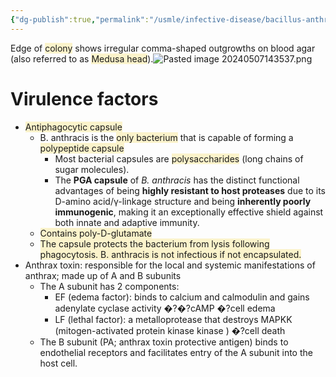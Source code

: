 ```yaml
---
{"dg-publish":true,"permalink":"/usmle/infective-disease/bacillus-anthracis/"}
---
```


Edge of <span style="background:rgba(240, 200, 0, 0.2)">colony</span> shows irregular comma-shaped outgrowths on blood agar (also referred to as <span style="background:rgba(240, 200, 0, 0.2)">Medusa head</span>).![Pasted image 20240507143537.png](/img/user/appendix/Pasted%20image%2020240507143537.png)
# Virulence factors
- <span style="background:rgba(240, 200, 0, 0.2)">Antiphagocytic capsule</span>
	- B. anthracis is the <span style="background:rgba(240, 200, 0, 0.2)">only bacterium</span> that is capable of forming a <span style="background:rgba(240, 200, 0, 0.2)">polypeptide capsule </span>
		- Most bacterial capsules are <span style="background:rgba(240, 200, 0, 0.2)">polysaccharides</span> (long chains of sugar molecules).
		- The **PGA capsule** of _B. anthracis_ has the distinct functional advantages of being **highly resistant to host proteases** due to its D-amino acid/γ-linkage structure and being **inherently poorly immunogenic**, making it an exceptionally effective shield against both innate and adaptive immunity.
	- <span style="background:rgba(240, 200, 0, 0.2)">Contains poly-D-glutamate</span>
	- <span style="background:rgba(240, 200, 0, 0.2)">The capsule protects the bacterium from lysis following phagocytosis. B. anthracis is not infectious if not encapsulated.</span>
- Anthrax toxin: responsible for the local and systemic manifestations of anthrax; made up of A and B subunits
	- The A subunit has 2 components:
		- EF (edema factor): binds to calcium and calmodulin and gains adenylate cyclase activity �?�?cAMP �?cell edema
		- LF (lethal factor): a metalloprotease that destroys MAPKK (mitogen-activated protein kinase kinase ) �?cell death 
	- The B subunit (PA; anthrax toxin protective antigen) binds to endothelial receptors and facilitates entry of the A subunit into the host cell.


